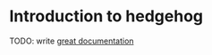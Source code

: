 # Introduction to hedgehog

TODO: write [great documentation](http://jacobian.org/writing/great-documentation/what-to-write/)
